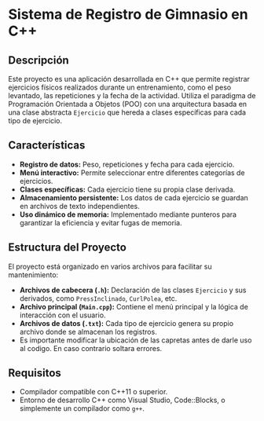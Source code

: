 # Sistema de Registro de Gimnasio en C++

## Descripción
Este proyecto es una aplicación desarrollada en C++ que permite registrar ejercicios físicos realizados durante un entrenamiento, como el peso levantado, las repeticiones y la fecha de la actividad. Utiliza el paradigma de Programación Orientada a Objetos (POO) con una arquitectura basada en una clase abstracta `Ejercicio` que hereda a clases específicas para cada tipo de ejercicio.

## Características
- **Registro de datos:** Peso, repeticiones y fecha para cada ejercicio.
- **Menú interactivo:** Permite seleccionar entre diferentes categorías de ejercicios.
- **Clases específicas:** Cada ejercicio tiene su propia clase derivada.
- **Almacenamiento persistente:** Los datos de cada ejercicio se guardan en archivos de texto independientes.
- **Uso dinámico de memoria:** Implementado mediante punteros para garantizar la eficiencia y evitar fugas de memoria.

## Estructura del Proyecto
El proyecto está organizado en varios archivos para facilitar su mantenimiento:

- **Archivos de cabecera (`.h`):** Declaración de las clases `Ejercicio` y sus derivados, como `PressInclinado`, `CurlPolea`, etc.
- **Archivo principal (`Main.cpp`):** Contiene el menú principal y la lógica de interacción con el usuario.
- **Archivos de datos (`.txt`):** Cada tipo de ejercicio genera su propio archivo donde se almacenan los registros.
- Es importante modificar la ubicación de las capretas antes de darle uso al codigo. En caso contrario soltara errores.

## Requisitos
- Compilador compatible con C++11 o superior.
- Entorno de desarrollo C++ como Visual Studio, Code::Blocks, o simplemente un compilador como `g++`.

